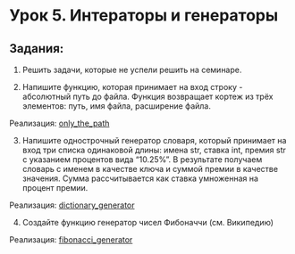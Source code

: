 # Урок 5. Интераторы и генераторы

## Задания:

1. Решить задачи, которые не успели решить на семинаре.

2. Напишите функцию, которая принимает на вход строку - абсолютный путь до файла. Функция возвращает кортеж из трёх элементов: путь, имя файла, расширение файла.

Реализация:
[only_the_path](https://github.com/MikhailAkulov/intoTheDepthsOfPython/blob/main/pythonHomeWork_5/only_the_path.py)

3. Напишите однострочный генератор словаря, который принимает на вход три списка одинаковой длины: имена str, ставка int, премия str с указанием процентов вида “10.25%”. В результате получаем словарь с именем в качестве ключа и суммой премии в качестве значения. Сумма рассчитывается как ставка умноженная на процент премии.

Реализация:
[dictionary_generator](https://github.com/MikhailAkulov/intoTheDepthsOfPython/blob/main/pythonHomeWork_5/dictionary_generator.py)

4. Создайте функцию генератор чисел Фибоначчи (см. Википедию)

Реализация:
[fibonacci_generator](https://github.com/MikhailAkulov/intoTheDepthsOfPython/blob/main/pythonHomeWork_5/fibonacci_generator.py)